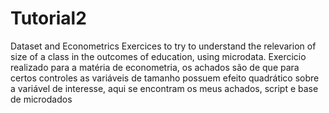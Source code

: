 # Tutorial2
Dataset and Econometrics Exercices to try to understand the relevarion of size of a class in the outcomes of education, using microdata.
Exercicio realizado para a matéria de econometria, os achados são de que para certos controles as variáveis de tamanho possuem efeito quadrático sobre a variável de interesse, aqui se encontram os meus achados, script e base de microdados
